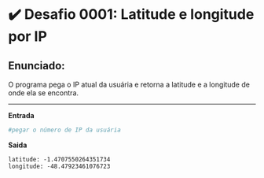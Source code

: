 # :heavy_check_mark: Desafio 0001: Latitude e longitude por IP

## Enunciado:

O programa pega o IP atual da usuária e retorna a latitude e a longitude de onde ela se encontra.


---

**Entrada**

```py
#pegar o número de IP da usuária
```

**Saida**

```
latitude: -1.4707550264351734
longitude: -48.47923461076723
```
